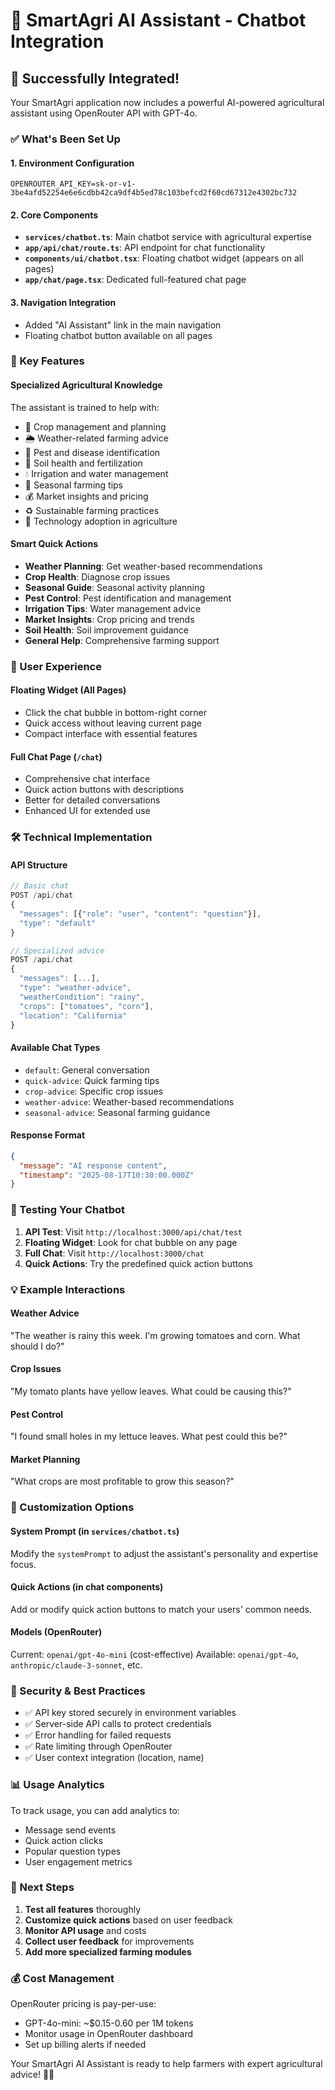 # 🤖 SmartAgri AI Assistant - Chatbot Integration

## 🚀 Successfully Integrated!

Your SmartAgri application now includes a powerful AI-powered agricultural assistant using OpenRouter API with GPT-4o.

### ✅ What's Been Set Up

#### 1. **Environment Configuration**
```env
OPENROUTER_API_KEY=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
```

#### 2. **Core Components**

- **`services/chatbot.ts`**: Main chatbot service with agricultural expertise
- **`app/api/chat/route.ts`**: API endpoint for chat functionality
- **`components/ui/chatbot.tsx`**: Floating chatbot widget (appears on all pages)
- **`app/chat/page.tsx`**: Dedicated full-featured chat page

#### 3. **Navigation Integration**
- Added "AI Assistant" link in the main navigation
- Floating chatbot button available on all pages

### 🎯 Key Features

#### **Specialized Agricultural Knowledge**
The assistant is trained to help with:
- 🌱 Crop management and planning
- 🌦️ Weather-related farming advice
- 🐛 Pest and disease identification
- 🌿 Soil health and fertilization
- 💧 Irrigation and water management
- 📅 Seasonal farming tips
- 💰 Market insights and pricing
- ♻️ Sustainable farming practices
- 🔬 Technology adoption in agriculture

#### **Smart Quick Actions**
- **Weather Planning**: Get weather-based recommendations
- **Crop Health**: Diagnose crop issues
- **Seasonal Guide**: Seasonal activity planning
- **Pest Control**: Pest identification and management
- **Irrigation Tips**: Water management advice
- **Market Insights**: Crop pricing and trends
- **Soil Health**: Soil improvement guidance
- **General Help**: Comprehensive farming support

### 📱 User Experience

#### **Floating Widget** (All Pages)
- Click the chat bubble in bottom-right corner
- Quick access without leaving current page
- Compact interface with essential features

#### **Full Chat Page** (`/chat`)
- Comprehensive chat interface
- Quick action buttons with descriptions
- Better for detailed conversations
- Enhanced UI for extended use

### 🛠 Technical Implementation

#### **API Structure**
```typescript
// Basic chat
POST /api/chat
{
  "messages": [{"role": "user", "content": "question"}],
  "type": "default"
}

// Specialized advice
POST /api/chat
{
  "messages": [...],
  "type": "weather-advice",
  "weatherCondition": "rainy",
  "crops": ["tomatoes", "corn"],
  "location": "California"
}
```

#### **Available Chat Types**
- `default`: General conversation
- `quick-advice`: Quick farming tips
- `crop-advice`: Specific crop issues
- `weather-advice`: Weather-based recommendations
- `seasonal-advice`: Seasonal farming guidance

#### **Response Format**
```json
{
  "message": "AI response content",
  "timestamp": "2025-08-17T10:30:00.000Z"
}
```

### 🧪 Testing Your Chatbot

1. **API Test**: Visit `http://localhost:3000/api/chat/test`
2. **Floating Widget**: Look for chat bubble on any page
3. **Full Chat**: Visit `http://localhost:3000/chat`
4. **Quick Actions**: Try the predefined quick action buttons

### 💡 Example Interactions

#### **Weather Advice**
"The weather is rainy this week. I'm growing tomatoes and corn. What should I do?"

#### **Crop Issues**
"My tomato plants have yellow leaves. What could be causing this?"

#### **Pest Control**
"I found small holes in my lettuce leaves. What pest could this be?"

#### **Market Planning**
"What crops are most profitable to grow this season?"

### 🔧 Customization Options

#### **System Prompt** (in `services/chatbot.ts`)
Modify the `systemPrompt` to adjust the assistant's personality and expertise focus.

#### **Quick Actions** (in chat components)
Add or modify quick action buttons to match your users' common needs.

#### **Models** (OpenRouter)
Current: `openai/gpt-4o-mini` (cost-effective)
Available: `openai/gpt-4o`, `anthropic/claude-3-sonnet`, etc.

### 🔐 Security & Best Practices

- ✅ API key stored securely in environment variables
- ✅ Server-side API calls to protect credentials
- ✅ Error handling for failed requests
- ✅ Rate limiting through OpenRouter
- ✅ User context integration (location, name)

### 📊 Usage Analytics

To track usage, you can add analytics to:
- Message send events
- Quick action clicks
- Popular question types
- User engagement metrics

### 🚀 Next Steps

1. **Test all features** thoroughly
2. **Customize quick actions** based on user feedback
3. **Monitor API usage** and costs
4. **Collect user feedback** for improvements
5. **Add more specialized farming modules**

### 💰 Cost Management

OpenRouter pricing is pay-per-use:
- GPT-4o-mini: ~$0.15-0.60 per 1M tokens
- Monitor usage in OpenRouter dashboard
- Set up billing alerts if needed

Your SmartAgri AI Assistant is ready to help farmers with expert agricultural advice! 🌾🤖
